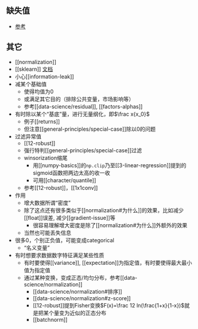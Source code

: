 ## 缺失值
- [参考](https://zhuanlan.zhihu.com/p/137175585)
## 其它
- [[normalization]]
- [[sklearn]] [文档](https://scikit-learn.org/stable/modules/preprocessing.html#preprocessing)
- 小心[[information-leak]]
- 减某个基础值
  - 使得均值为0
  - 或满足其它目的（排除公共变量，市场影响等）
  - 参考[[data-science/residual]], [[factors-alphas]]
- 有时除以某个“基底”量，进行无量纲化，即$\frac x{x_0}$
  - 例子[[returns]]
  - 但注意[[general-principles/special-case]]除以0的问题
- 过滤异常值
  - [[12-robust]]
  - 强行特判[[general-principles/special-case]]过滤
  - winsorization缩尾
    - 用[[numpy-basics]]的`np.clip`乃至[[3-linear-regression]]提到的sigmoid函数把两边太高的收一收
    - 可用[[character/quantile]]
  - 参考[[12-robust]]，[[1x1conv]]
- 作用
  - 增大数据所谓“密度”
  - 除了这点还有很多类似于[[normalization#为什么]]的效果，比如减少[[float]]误差, 减少[[gradient-issue]]等
    - 很容易理解增大密度是除了[[normalization#为什么]]外额外的效果
  - 当然也可能丢失信息
- 很多0，个别正负值，可能变成categorical
  - “名义变量”
- 有时想要求数据数字特征满足某些性质
  - 有时要使得[[variance]], [[expectation]]为指定值，有时要使得最大最小值为指定值
  - 通过某种变换，变成正态/均匀分布，参考[[data-science/normalization]]
    - [[data-science/normalization#排序]]
    - [[data-science/normalization#z-score]]
    - [[12-robust]]提到Fisher变换$F(x)=\frac 12 ln(\frac{1+x}{1-x})$就是把某个量变为近似的正态分布
    - [[batchnorm]]